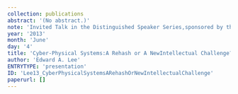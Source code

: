 ```yaml
---
collection: publications
abstract: '(No abstract.)'
note: 'Invited Talk in the Distinguished Speaker Series,sponsored by the IEEE Council on Electronic DesignAutomation (CEDA) held at the Design AutomationConference (DAC), Austin, Texas.'
year: '2013'
month: 'June'
day: '4'
title: 'Cyber-Physical Systems:A Rehash or A NewIntellectual Challenge?'
author: 'Edward A. Lee'
ENTRYTYPE: 'presentation'
ID: 'Lee13_CyberPhysicalSystemsARehashOrNewIntellectualChallenge'
paperurl: []
---
```


